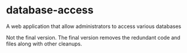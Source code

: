 # database-access
A web application that allow administrators to access various databases

Not the final version. The final version removes the redundant code and files along with other cleanups.
